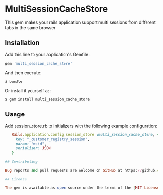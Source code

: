 # MultiSessionCacheStore

This gem makes your rails application support multi sessions from different tabs in the same browser

## Installation

Add this line to your application's Gemfile:

```ruby
gem 'multi_session_cache_store'
```

And then execute:

    $ bundle

Or install it yourself as:

    $ gem install multi_session_cache_store

## Usage

Add session_store.rb to initializers with the following example configuration:

```ruby
   Rails.application.config.session_store :multi_session_cache_store, {
     key: "_customer_registry_session",
     param: "msid",
     serializer: JSON
   }

## Contributing

Bug reports and pull requests are welcome on GitHub at https://github.com/mihdavid/multi_session_cache_store.

## License

The gem is available as open source under the terms of the [MIT License](https://opensource.org/licenses/MIT).
